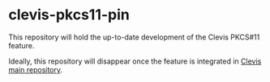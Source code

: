 # clevis-pkcs11-pin

This repository will hold the up-to-date development of the Clevis PKCS#11 feature.

Ideally, this repository will disappear once the feature is integrated in [Clevis main repository](https://github.com/latchset/clevis).
